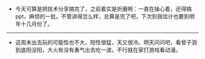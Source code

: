 - 今天可算是把技术分享搞完了，之前着实是折磨啊：一直在操心着，还得搞ppt，麻烦的一批。不管讲得怎么样，总算是完了吧，下次到我估计也要到明年十几月份了。
- ---
- 这周末出去玩的可能性也不大，阳性很猛，天又很冷。明天问问吧，看曾子涵到底阳没阳，大火有没有勇气出去吃一波。不行就在家打游戏看动漫。